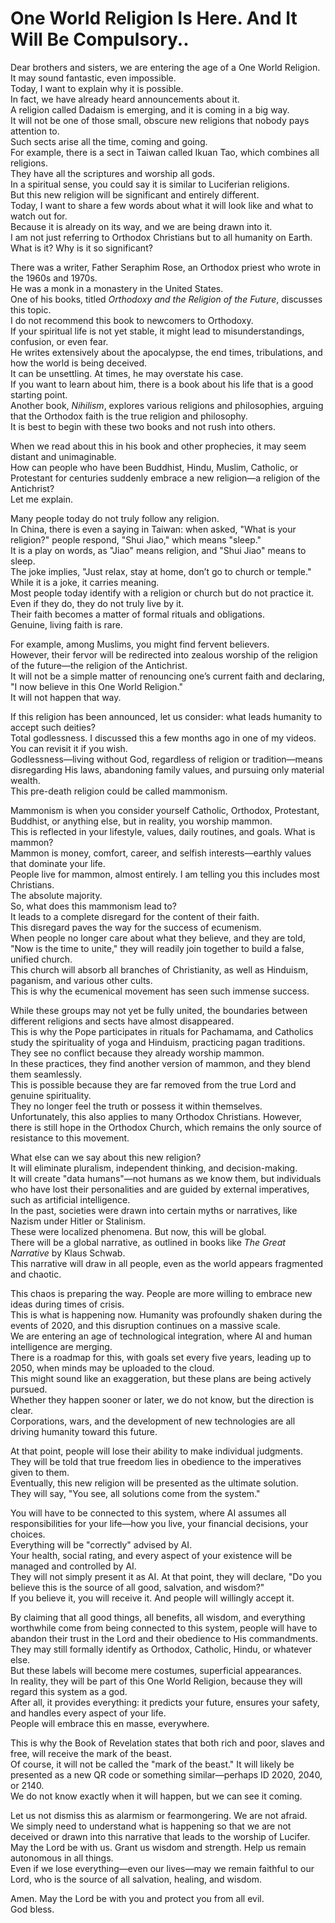 # One World Religion Is Here. And It Will Be Compulsory..

Dear brothers and sisters, we are entering the age of a One World Religion.  
It may sound fantastic, even impossible.  
Today, I want to explain why it is possible.  
In fact, we have already heard announcements about it.  
A religion called Dadaism is emerging, and it is coming in a big way.  
It will not be one of those small, obscure new religions that nobody pays attention to.  
Such sects arise all the time, coming and going.  
For example, there is a sect in Taiwan called Ikuan Tao, which combines all religions.  
They have all the scriptures and worship all gods.  
In a spiritual sense, you could say it is similar to Luciferian religions.  
But this new religion will be significant and entirely different.  
Today, I want to share a few words about what it will look like and what to watch out for.  
Because it is already on its way, and we are being drawn into it.  
I am not just referring to Orthodox Christians but to all humanity on Earth.  
What is it? Why is it so significant?  

There was a writer, Father Seraphim Rose, an Orthodox priest who wrote in the 1960s and 1970s.  
He was a monk in a monastery in the United States.  
One of his books, titled *Orthodoxy and the Religion of the Future*, discusses this topic.  
I do not recommend this book to newcomers to Orthodoxy.  
If your spiritual life is not yet stable, it might lead to misunderstandings, confusion, or even fear.  
He writes extensively about the apocalypse, the end times, tribulations, and how the world is being deceived.  
It can be unsettling. At times, he may overstate his case.  
If you want to learn about him, there is a book about his life that is a good starting point.  
Another book, *Nihilism*, explores various religions and philosophies, arguing that the Orthodox faith is the true religion and philosophy.  
It is best to begin with these two books and not rush into others.  

When we read about this in his book and other prophecies, it may seem distant and unimaginable.  
How can people who have been Buddhist, Hindu, Muslim, Catholic, or Protestant for centuries suddenly embrace a new religion—a religion of the Antichrist?  
Let me explain.  

Many people today do not truly follow any religion.  
In China, there is even a saying in Taiwan: when asked, "What is your religion?" people respond, "Shui Jiao," which means "sleep."  
It is a play on words, as "Jiao" means religion, and "Shui Jiao" means to sleep.  
The joke implies, "Just relax, stay at home, don’t go to church or temple."  
While it is a joke, it carries meaning.  
Most people today identify with a religion or church but do not practice it.  
Even if they do, they do not truly live by it.  
Their faith becomes a matter of formal rituals and obligations.  
Genuine, living faith is rare.  

For example, among Muslims, you might find fervent believers.  
However, their fervor will be redirected into zealous worship of the religion of the future—the religion of the Antichrist.  
It will not be a simple matter of renouncing one’s current faith and declaring, "I now believe in this One World Religion."  
It will not happen that way.  

If this religion has been announced, let us consider: what leads humanity to accept such deities?  
Total godlessness. I discussed this a few months ago in one of my videos.  
You can revisit it if you wish.  
Godlessness—living without God, regardless of religion or tradition—means disregarding His laws, abandoning family values, and pursuing only material wealth.  
This pre-death religion could be called mammonism.

Mammonism is when you consider yourself Catholic, Orthodox, Protestant, Buddhist, or anything else, but in reality, you worship mammon.  
This is reflected in your lifestyle, values, daily routines, and goals. What is mammon?  
Mammon is money, comfort, career, and selfish interests—earthly values that dominate your life.  
People live for mammon, almost entirely. I am telling you this includes most Christians.  
The absolute majority.  
So, what does this mammonism lead to?  
It leads to a complete disregard for the content of their faith.  
This disregard paves the way for the success of ecumenism.  
When people no longer care about what they believe, and they are told, "Now is the time to unite," they will readily join together to build a false, unified church.  
This church will absorb all branches of Christianity, as well as Hinduism, paganism, and various other cults.  
This is why the ecumenical movement has seen such immense success.  

While these groups may not yet be fully united, the boundaries between different religions and sects have almost disappeared.  
This is why the Pope participates in rituals for Pachamama, and Catholics study the spirituality of yoga and Hinduism, practicing pagan traditions.  
They see no conflict because they already worship mammon.  
In these practices, they find another version of mammon, and they blend them seamlessly.  
This is possible because they are far removed from the true Lord and genuine spirituality.  
They no longer feel the truth or possess it within themselves.  
Unfortunately, this also applies to many Orthodox Christians. However, there is still hope in the Orthodox Church, which remains the only source of resistance to this movement.  

What else can we say about this new religion?  
It will eliminate pluralism, independent thinking, and decision-making.  
It will create "data humans"—not humans as we know them, but individuals who have lost their personalities and are guided by external imperatives, such as artificial intelligence.  
In the past, societies were drawn into certain myths or narratives, like Nazism under Hitler or Stalinism.  
These were localized phenomena. But now, this will be global.  
There will be a global narrative, as outlined in books like *The Great Narrative* by Klaus Schwab.  
This narrative will draw in all people, even as the world appears fragmented and chaotic.  

This chaos is preparing the way. People are more willing to embrace new ideas during times of crisis.  
This is what is happening now. Humanity was profoundly shaken during the events of 2020, and this disruption continues on a massive scale.  
We are entering an age of technological integration, where AI and human intelligence are merging.  
There is a roadmap for this, with goals set every five years, leading up to 2050, when minds may be uploaded to the cloud.  
This might sound like an exaggeration, but these plans are being actively pursued.  
Whether they happen sooner or later, we do not know, but the direction is clear.  
Corporations, wars, and the development of new technologies are all driving humanity toward this future.  

At that point, people will lose their ability to make individual judgments.  
They will be told that true freedom lies in obedience to the imperatives given to them.  
Eventually, this new religion will be presented as the ultimate solution.  
They will say, "You see, all solutions come from the system."

You will have to be connected to this system, where AI assumes all responsibilities for your life—how you live, your financial decisions, your choices.  
Everything will be "correctly" advised by AI.  
Your health, social rating, and every aspect of your existence will be managed and controlled by AI.  
They will not simply present it as AI. At that point, they will declare, "Do you believe this is the source of all good, salvation, and wisdom?"  
If you believe it, you will receive it. And people will willingly accept it.  

By claiming that all good things, all benefits, all wisdom, and everything worthwhile come from being connected to this system, people will have to abandon their trust in the Lord and their obedience to His commandments.  
They may still formally identify as Orthodox, Catholic, Hindu, or whatever else.  
But these labels will become mere costumes, superficial appearances.  
In reality, they will be part of this One World Religion, because they will regard this system as a god.  
After all, it provides everything: it predicts your future, ensures your safety, and handles every aspect of your life.  
People will embrace this en masse, everywhere.  

This is why the Book of Revelation states that both rich and poor, slaves and free, will receive the mark of the beast.  
Of course, it will not be called the "mark of the beast." It will likely be presented as a new QR code or something similar—perhaps ID 2020, 2040, or 2140.  
We do not know exactly when it will happen, but we can see it coming.  

Let us not dismiss this as alarmism or fearmongering. We are not afraid.  
We simply need to understand what is happening so that we are not deceived or drawn into this narrative that leads to the worship of Lucifer.  
May the Lord be with us. Grant us wisdom and strength. Help us remain autonomous in all things.  
Even if we lose everything—even our lives—may we remain faithful to our Lord, who is the source of all salvation, healing, and wisdom.  

Amen. May the Lord be with you and protect you from all evil.  
God bless.

